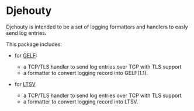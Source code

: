 # Djehouty

Djehouty is intended to be a set of logging formatters and handlers to easly send log entries.

This package includes:

* for [GELF](https://www.graylog.org/resources/gelf-2/):
    
    * a TCP/TLS handler to send log entries over TCP with TLS support
    * a formatter to convert logging record into GELF(1.1).

* for [LTSV](http://ltsv.org/)
    
    * a TCP/TLS handler to send log entries over TCP with TLS support
    * a formatter to convert logging record into LTSV.

